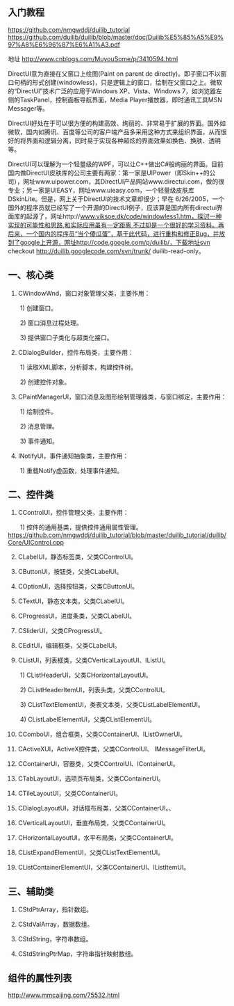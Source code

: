
入门教程
-----------
https://github.com/nmgwddj/duilib_tutorial
https://github.com/duilib/duilib/blob/master/doc/Duilib%E5%85%A5%E9%97%A8%E6%96%87%E6%A1%A3.pdf





地址
http://www.cnblogs.com/MuyouSome/p/3410594.html

DirectUI意为直接在父窗口上绘图(Paint on parent dc directly)。即子窗口不以窗口句柄的形式创建(windowless)，只是逻辑上的窗口，绘制在父窗口之上。微软的“DirectUI”技术广泛的应用于Windows XP、Vista、Windows 7，如浏览器左侧的TaskPanel，控制面板导航界面，Media Player播放器，即时通讯工具MSN Messager等。

DirectUI好处在于可以很方便的构建高效、绚丽的、非常易于扩展的界面。国外如微软，国内如腾讯、百度等公司的客户端产品多采用这种方式来组织界面，从而很好的将界面和逻辑分离，同时易于实现各种超炫的界面效果如换色、换肤、透明等。

DirectUI可以理解为一个轻量级的WPF，可以让C++做出C#般绚丽的界面。目前国内做DirectUI皮肤库的公司主要有两家：第一家是UIPower（即Skin++的公司），网址www.uipower.com，其DirectUI产品网站www.directui.com，做的很专业；另一家是UIEASY，网址www.uieasy.com，一个轻量级皮肤库DSkinLite。但是，网上关于DirectUI的技术文章却很少；早在 6/26/2005，一个国外的程序员就已经写了一个开源的DirectUI例子，应该算是国内所有directui界面库的起源了，网址http://www.viksoe.dk/code/windowless1.htm，探讨一种实现的可能性和思路,和实际应用虽有一定距离,不过却是一个很好的学习资料。再后来，一个国内的程序员“当个傻瓜蛋”，基于此代码，进行重构和修正Bug，并放到了google上开源，网址http://code.google.com/p/duilib/，下载地址svn checkout http://duilib.googlecode.com/svn/trunk/ duilib-read-only。


 

一、核心类
-----------------
1. CWindowWnd，窗口对象管理父类，主要作用：

　　1) 创建窗口。

　　2) 窗口消息过程处理。

　　3) 提供窗口子类化与超类化接口。

2. CDialogBuilder，控件布局类，主要作用：

　　1) 读取XML脚本，分析脚本，构建控件树。

　　2) 创建控件对象。

3. CPaintManagerUI，窗口消息及图形绘制管理器类，与窗口绑定，主要作用：

　　1) 绘制控件。

　　2) 消息管理。

　　3) 事件通知。

4. INotifyUI，事件通知抽象类，主要作用：

　　1) 重载Notify虚函数，处理事件通知。

 

二、控件类
-----------------
1.  CControlUI，控件管理父类，主要作用：

　　1)  控件的通用基类，提供控件通用属性管理。
   https://github.com/nmgwddj/duilib_tutorial/blob/master/duilib_tutorial/duilib/Core/UIControl.cpp

2.  CLabelUI，静态标签类，父类CControlUI。

3.  CButtonUI，按钮类，父类CLabelUI。

4.  COptionUI，选择按钮类，父类CButtonUI。

5.  CTextUI，静态文本类，父类CLabelUI。

6.  CProgressUI，进度条类，父类CLabelUI。

7.  CSliderUI，父类CProgressUI。

8.  CEditUI，编辑框类，父类CLabelUI。

9.  CListUI，列表框类，父类CVerticalLayoutUI、IListUI。

　　1) CListHeaderUI，父类CHorizontalLayoutUI。

　　2) CListHeaderItemUI，列表头类，父类CControlUI。

　　3) CListTextElementUI，类表文本类，父类CListLabelElementUI。

　　4) CListLabelElementUI，父类CListElementUI。

10. CComboUI，组合框类，父类CContainerUI、IListOwnerUI。

11. CActiveXUI，ActiveX控件类，父类CControlUI、 IMessageFilterUI。

12. CContainerUI，容器类，父类CControlUI、IContainerUI。

13. CTabLayoutUI，选项页布局类，父类CContainerUI。

14. CTileLayoutUI，父类CContainerUI。

15. CDialogLayoutUI，对话框布局类，父类CContainerUI。、

16. CVerticalLayoutUI，垂直布局类，父类CContainerUI。

17. CHorizontalLayoutUI，水平布局类，父类CContainerUI。

18. CListExpandElementUI，父类CListTextElementUI。

19. CListContainerElementUI，父类CContainerUI、IListItemUI。


三、辅助类
-----------------
1.  CStdPtrArray，指针数组。

2.  CStdValArray，数据数组。

3.  CStdString，字符串数组。

4.  CStdStringPtrMap，字符串指针映射数组。



组件的属性列表
----------
http://www.mmcaijing.com/75532.html



